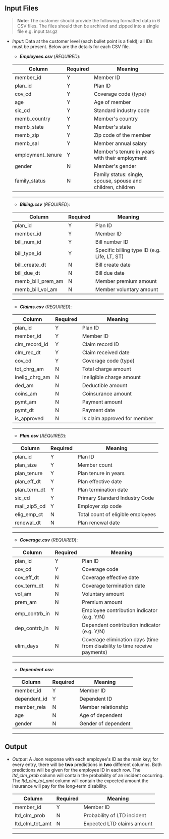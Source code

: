 ## Input Files

> **Note**: The customer should provide the following formatted data in 6 CSV files. The files should then be archived and zipped into a single file e.g. input.tar.gz 

- _Input_: Data at the customer level (each bullet point is a field); all IDs must be present. Below are the details for each CSV file. 

    - **_Employees.csv_** (*REQUIRED*): 

    | Column            | Required | Meaning                                                                
    |-------------------|----------|--------------------------------------------------------------|
    | member_id         | Y        | Member ID                                                    |
    | plan_id           | Y        | Plan ID                                                      |         
    | cov_cd            | Y        | Coverage code (type)                                         |         
    | age               | Y        | Age of member                                                |         
    | sic_cd            | Y        | Standard industry code                                       |         
    | memb_country      | Y        | Member's country                                             |         
    | memb_state        | Y        | Member's state                                               |         
    | memb_zip          | Y        | Zip code of the member                                       |         
    | memb_sal          | Y        | Member annual salary                                         |         
    | employment_tenure | Y        | Member's tenure in years with their employment               |         
    | gender            | N        | Member's gender                                              |         
    | family_status     | N        | Family status: single, spouse, spouse and children, children | 
    -----------------------------------------------------------------------------------------------

    - **_Billing.csv_** (*REQUIRED*): 

    | Column            | Required | Meaning                             
    |-------------------|----------|----------------------------------------------|
    | plan_id           | Y        | Plan ID                                      |
    | member_id         | Y        | Member ID                                    |
    | bill_num_id       | Y        | Bill number ID                               |
    | bill_type_id      | Y        | Specific billing type ID (e.g. Life, LT, ST) |
    | bill_create_dt    | N        | Bill create date                             |
    | bill_due_dt       | N        | Bill due date                                |
    | memb_bill_prem_am | N        | Member premium amount                        |
    | memb_bill_vol_am  | N        | Member voluntary amount                      |
    -------------------------------------------------------------------------------

    - **_Claims.csv_** (*REQUIRED*):

    | Column         | Required | Meaning                      |
    |----------------|----------|------------------------------|
    | plan_id        | Y        | Plan ID                      |
    | member_id      | Y        | Member ID                    |
    | clm_record_id  | Y        | Claim record ID              |
    | clm_rec_dt     | Y        | Claim received date          |
    | cov_cd         | Y        | Coverage code (type)         |
    | tot_chrg_am    | N        | Total charge amount          |
    | inelig_chrg_am | N        | Ineligible charge amount     |
    | ded_am         | N        | Deductible amount            |
    | coins_am       | N        | Coinsurance amount           |
    | pymt_am        | N        | Payment amount               |
    | pymt_dt        | N        | Payment date                 |
    | is_approved    | N        | Is claim approved for member |
    ------------------------------------------------------------

    - **_Plan.csv_** (*REQUIRED*):
    
    | Column       | Required | Meaning                           |
    |--------------|----------|-----------------------------------|
    | plan_id      | Y        | Plan ID                           |
    | plan_size    | Y        | Member count                      |
    | plan_tenure  | Y        | Plan tenure in years              |
    | plan_eff_dt  | Y        | Plan effective date               |
    | plan_term_dt | Y        | Plan termination date             |
    | sic_cd       | Y        | Primary Standard Industry Code    |
    | mail_zip5_cd | Y        | Employer zip code                 |
    | elig_emp_ct  | N        | Total count of eligible employees |
    | renewal_dt   | N        | Plan renewal date                 |
    ---------------------------------------------------------------

    - **_Coverage.csv_** (*REQUIRED*): 

    | Column        | Required | Meaning                                                                   |
    |---------------|----------|---------------------------------------------------------------------------|
    | plan_id       | Y        | Plan ID                                                                   |
    | cov_cd        | Y        | Coverage code                                                             |
    | cov_eff_dt    | N        | Coverage effective date                                                   |
    | cov_term_dt   | N        | Coverage termination date                                                 |
    | vol_am        | N        | Voluntary amount                                                          |
    | prem_am       | N        | Premium amount                                                            |
    | emp_contrb_in | N        | Employee contribution indicator (e.g. Y/N)                                |
    | dep_contrb_in | N        | Dependent contribution indicator (e.g. Y/N)                               |
    | elim_days     | N        | Coverage elimination days (time from disability to time receive payments) |
    --------------------------------------------------------------------------------------------------------

    - **_Dependent.csv_**: 

    | Column       | Required | Meaning               |
    |------------- |----------|-----------------------|
    | member_id    | Y        | Member ID             |
    | dependent_id | Y        | Dependent ID          |
    | member_rela  | N        | Member relationship   |
    | age          | N        | Age of dependent      |
    | gender       | N        | Gender of dependent   |
    ---------------------------------------------------

## Output
- _Output_: A Json response with each employee's ID as the main key; for every entry, there will be **two** predictions in **two** different columns. Both predictions will be given for the employee ID in each row. The *_ltd_clm_prob_* column will contain the probability of an incident occurring. The *_ltd_clm_tot_amt_* column will contain the expected amount the insurance will pay for the long-term disability. 

    | Column          | Required | Meaning                      |
    |-----------------|----------|------------------------------|
    | member_id       | Y        | Member ID                    |
    | ltd_clm_prob    | N        | Probability of LTD incident  |
    | ltd_clm_tot_amt | N        | Expected LTD claims amount   |
    -------------------------------------------------------------